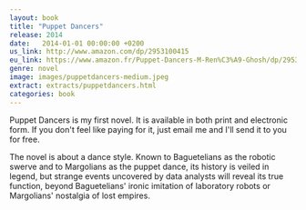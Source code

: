 ```yaml
---
layout: book
title: "Puppet Dancers"
release: 2014
date:   2014-01-01 00:00:00 +0200
us_link: http://www.amazon.com/dp/2953100415
eu_link: https://www.amazon.fr/Puppet-Dancers-M-Ren%C3%A9-Ghosh/dp/2953100415
genre: novel
image: images/puppetdancers-medium.jpeg
extract: extracts/puppetdancers.html
categories: book
---
```


Puppet Dancers is my first novel. It is available in both print and electronic form. If you don't feel like paying for it, just email me and I'll send it to you for free.

The novel is about a dance style. Known to Baguetelians as the robotic swerve and to Margolians as the puppet dance, its history is veiled in legend, but strange events uncovered by data analysts will reveal its true function, beyond Baguetelians' ironic imitation of laboratory robots or Margolians' nostalgia of lost empires.
